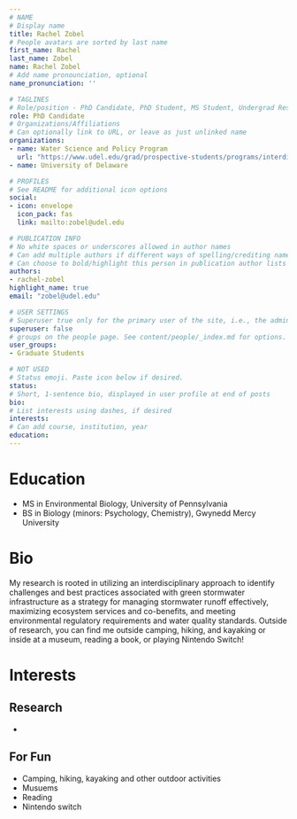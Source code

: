 ```yaml
---
# NAME
# Display name
title: Rachel Zobel
# People avatars are sorted by last name
first_name: Rachel
last_name: Zobel
name: Rachel Zobel
# Add name pronounciation, optional
name_pronunciation: ''

# TAGLINES
# Role/position - PhD Candidate, PhD Student, MS Student, Undergrad Researcher, etc.
role: PhD Candidate
# Organizations/Affiliations
# Can optionally link to URL, or leave as just unlinked name
organizations:
- name: Water Science and Policy Program
  url: "https://www.udel.edu/grad/prospective-students/programs/interdisciplinary/water-science-policy/"
- name: University of Delaware

# PROFILES
# See README for additional icon options
social:
- icon: envelope
  icon_pack: fas
  link: mailto:zobel@udel.edu

# PUBLICATION INFO
# No white spaces or underscores allowed in author names
# Can add multiple authors if different ways of spelling/crediting name
# Can choose to bold/highlight this person in publication author lists
authors:
- rachel-zobel
highlight_name: true
email: "zobel@udel.edu"

# USER SETTINGS
# Superuser true only for the primary user of the site, i.e., the admin.
superuser: false
# groups on the people page. See content/people/_index.md for options.
user_groups:
- Graduate Students

# NOT USED
# Status emoji. Paste icon below if desired.
status:
# Short, 1-sentence bio, displayed in user profile at end of posts
bio:
# List interests using dashes, if desired
interests:
# Can add course, institution, year
education:
---
```

# Education
- MS in Environmental Biology, University of Pennsylvania
- BS in Biology (minors: Psychology, Chemistry), Gwynedd Mercy University

# Bio
My research is rooted in utilizing an interdisciplinary approach to identify challenges and best practices associated with green stormwater infrastructure as a strategy for managing stormwater runoff effectively, maximizing ecosystem services and co-benefits, and meeting environmental regulatory requirements and water quality standards. Outside of research, you can find me outside camping, hiking, and kayaking or inside at a museum, reading a book, or playing Nintendo Switch!

# Interests
## Research 
- 

## For Fun
- Camping, hiking, kayaking and other outdoor activities
- Musuems
- Reading
- Nintendo switch